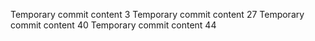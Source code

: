 Temporary commit content 3
Temporary commit content 27
Temporary commit content 40
Temporary commit content 44
